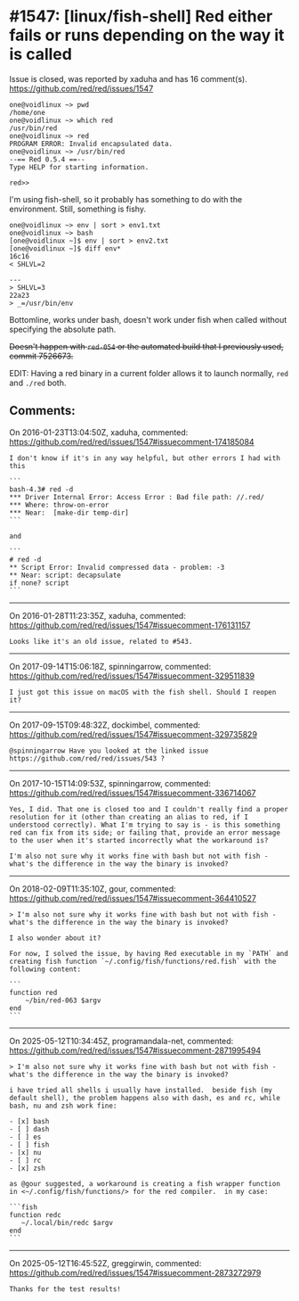 
#1547: [linux/fish-shell] Red either fails or runs depending on the way it is called
================================================================================
Issue is closed, was reported by xaduha and has 16 comment(s).
<https://github.com/red/red/issues/1547>

```
one@voidlinux ~> pwd
/home/one
one@voidlinux ~> which red
/usr/bin/red
one@voidlinux ~> red
PROGRAM ERROR: Invalid encapsulated data.
one@voidlinux ~> /usr/bin/red
--== Red 0.5.4 ==--
Type HELP for starting information.

red>>
```

I'm using fish-shell, so it probably has something to do with the environment. Still, something is fishy.

```
one@voidlinux ~> env | sort > env1.txt
one@voidlinux ~> bash
[one@voidlinux ~]$ env | sort > env2.txt
[one@voidlinux ~]$ diff env*
16c16
< SHLVL=2

---
> SHLVL=3
22a23
> _=/usr/bin/env
```

Bottomline, works under bash, doesn't work under fish when called without specifying the absolute path.

~~Doesn't happen with `red-054` or the automated build that I previously used, commit 7526673.~~

EDIT: Having a red binary in a current folder allows it to launch normally, `red` and `./red` both.



Comments:
--------------------------------------------------------------------------------

On 2016-01-23T13:04:50Z, xaduha, commented:
<https://github.com/red/red/issues/1547#issuecomment-174185084>

    I don't know if it's in any way helpful, but other errors I had with this
    
    ```
    bash-4.3# red -d
    *** Driver Internal Error: Access Error : Bad file path: //.red/
    *** Where: throw-on-error
    *** Near:  [make-dir temp-dir]
    ```
    
    and 
    
    ```
    # red -d
    ** Script Error: Invalid compressed data - problem: -3
    ** Near: script: decapsulate
    if none? script
    ```

--------------------------------------------------------------------------------

On 2016-01-28T11:23:35Z, xaduha, commented:
<https://github.com/red/red/issues/1547#issuecomment-176131157>

    Looks like it's an old issue, related to #543.

--------------------------------------------------------------------------------

On 2017-09-14T15:06:18Z, spinningarrow, commented:
<https://github.com/red/red/issues/1547#issuecomment-329511839>

    I just got this issue on macOS with the fish shell. Should I reopen it?

--------------------------------------------------------------------------------

On 2017-09-15T09:48:32Z, dockimbel, commented:
<https://github.com/red/red/issues/1547#issuecomment-329735829>

    @spinningarrow Have you looked at the linked issue https://github.com/red/red/issues/543 ?

--------------------------------------------------------------------------------

On 2017-10-15T14:09:53Z, spinningarrow, commented:
<https://github.com/red/red/issues/1547#issuecomment-336714067>

    Yes, I did. That one is closed too and I couldn't really find a proper resolution for it (other than creating an alias to red, if I understood correctly). What I'm trying to say is - is this something red can fix from its side; or failing that, provide an error message to the user when it's started incorrectly what the workaround is?
    
    I'm also not sure why it works fine with bash but not with fish - what's the difference in the way the binary is invoked?

--------------------------------------------------------------------------------

On 2018-02-09T11:35:10Z, gour, commented:
<https://github.com/red/red/issues/1547#issuecomment-364410527>

    > I'm also not sure why it works fine with bash but not with fish - what's the difference in the way the binary is invoked?
    
    I also wonder about it?
    
    For now, I solved the issue, by having Red executable in my `PATH` and creating fish function `~/.config/fish/functions/red.fish` with the following content:
    
    ```
    function red
        ~/bin/red-063 $argv
    end
    ```

--------------------------------------------------------------------------------

On 2025-05-12T10:34:45Z, programandala-net, commented:
<https://github.com/red/red/issues/1547#issuecomment-2871995494>

    > I'm also not sure why it works fine with bash but not with fish - what's the difference in the way the binary is invoked?
    
    i have tried all shells i usually have installed.  beside fish (my default shell), the problem happens also with dash, es and rc, while bash, nu and zsh work fine:
    
    - [x] bash
    - [ ] dash
    - [ ] es
    - [ ] fish
    - [x] nu
    - [ ] rc
    - [x] zsh 
    
    as @gour suggested, a workaround is creating a fish wrapper function in <~/.config/fish/functions/> for the red compiler.  in my case:
    
    ```fish
    function redc
       ~/.local/bin/redc $argv
    end
    ```

--------------------------------------------------------------------------------

On 2025-05-12T16:45:52Z, greggirwin, commented:
<https://github.com/red/red/issues/1547#issuecomment-2873272979>

    Thanks for the test results!

